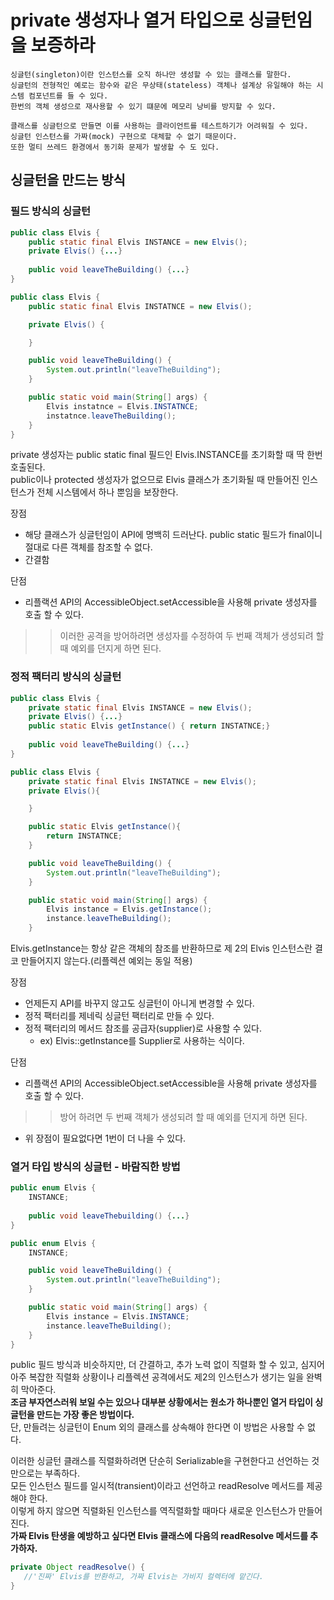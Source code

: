 # private 생성자나 열거 타입으로 싱글턴임을 보증하라
~~~text
싱글턴(singleton)이란 인스턴스를 오직 하나만 생성할 수 있는 클래스를 말한다.  
싱글턴의 전형적인 예로는 함수와 같은 무상태(stateless) 객체나 설계상 유일해야 하는 시스템 컴포넌트를 들 수 있다.  
한번의 객체 생성으로 재사용할 수 있기 떄문에 메모리 낭비를 방지할 수 있다.  

클래스를 싱글턴으로 만들면 이를 사용하는 클라이언트를 테스트하기가 어려워질 수 있다.  
싱글턴 인스턴스를 가짜(mock) 구현으로 대체할 수 없기 때문이다.  
또한 멀티 쓰레드 환경에서 동기화 문제가 발생할 수 도 있다.
~~~

## 싱글턴을 만드는 방식

### 필드 방식의 싱글턴

~~~ java
public class Elvis {
    public static final Elvis INSTANCE = new Elvis();
    private Elvis() {...}
    
    public void leaveTheBuilding() {...}
}
~~~

~~~ java
public class Elvis {
    public static final Elvis INSTATNCE = new Elvis();

    private Elvis() {

    }

    public void leaveTheBuilding() {
        System.out.println("leaveTheBuilding");
    }

    public static void main(String[] args) {
        Elvis instatnce = Elvis.INSTATNCE;
        instatnce.leaveTheBuilding();
    }
}
~~~

private 생성자는 public static final 필드인 Elvis.INSTANCE를 초기화할 때 딱 한번 호출된다.  
public이나 protected 생성자가 없으므로 Elvis 클래스가 초기화될 때 만들어진 인스턴스가 전체 시스템에서 하나 뿐임을 보장한다.  


장점
- 해당 클래스가 싱글턴임이 API에 명백히 드러난다. public static 필드가 final이니 절대로 다른 객체를 참조할 수 없다.
- 간결함

단점
- 리플랙션 API의 AccessibleObject.setAccessible을 사용해 private 생성자를 호출 할 수 있다. 
>> 이러한 공격을 방어하려면 생성자를 수정하여 두 번째 객체가 생성되려 할 때 예외를 던지게 하면 된다.

### 정적 팩터리 방식의 싱글턴

~~~ java
public class Elvis {
    private static final Elvis INSTANCE = new Elvis();
    private Elvis() {...}
    public static Elvis getInstance() { return INSTATNCE;}
    
    public void leaveTheBuilding() {...}
}
~~~

~~~ java
public class Elvis {
    private static final Elvis INSTATNCE = new Elvis();
    private Elvis(){

    }

    public static Elvis getInstance(){
        return INSTATNCE;
    }

    public void leaveTheBuilding() {
        System.out.println("leaveTheBuilding");
    }

    public static void main(String[] args) {
        Elvis instance = Elvis.getInstance();
        instance.leaveTheBuilding();
    }
~~~
Elvis.getInstance는 항상 같은 객체의 참조를 반환하므로 제 2의 Elvis 인스턴스란 결코 만들어지지 않는다.(리플렉션 예외는 동일 적용)  

장점
- 언제든지 API를 바꾸지 않고도 싱글턴이 아니게 변경할 수 있다.
- 정적 팩터리를 제네릭 싱글턴 팩터리로 만들 수 있다.
- 정적 팩터리의 메서드 참조를 공급자(supplier)로 사용할 수 있다.  
  - ex) Elvis::getInstance를 Supplier<Elvis>로 사용하는 식이다.

단점
- 리플랙션 API의 AccessibleObject.setAccessible을 사용해 private 생성자를 호출 할 수 있다.
>> 방어 하려면 두 번째 객체가 생성되려 할 때 예외를 던지게 하면 된다.
- 위 장점이 필요없다면 1번이 더 나을 수 있다.

### 열거 타입 방식의 싱글턴 - 바람직한 방법
~~~ java
public enum Elvis {
    INSTANCE;
    
    public void leaveThebuilding() {...}
}
~~~

~~~ java
public enum Elvis {
    INSTANCE;

    public void leaveTheBuilding() {
        System.out.println("leaveTheBuilding");
    }

    public static void main(String[] args) {
        Elvis instance = Elvis.INSTANCE;
        instance.leaveTheBuilding();
    }
}
~~~
public 필드 방식과 비슷하지만, 더 간결하고, 추가 노력 없이 직렬화 할 수 있고, 심지어 아주 복잡한 직렬화 상황이나 리플렉션 공격에서도 제2의 인스턴스가 생기는 일을 완벽히 막아준다.  
**조금 부자연스러워 보일 수는 있으나 대부분 상황에서는 원소가 하나뿐인 열거 타입이 싱글턴을 만드는 가장 좋은 방법이다.**  
단, 만들려는 싱글턴이 Enum 외의 클래스를 상속해야 한다면 이 방법은 사용할 수 없다.

이러한 싱글턴 클래스를 직렬화하려면 단순히 Serializable을 구현한다고 선언하는 것만으로는 부족하다.  
모든 인스턴스 필드를 일시적(transient)이라고 선언하고 readResolve 메서드를 제공해야 한다.  
이렇게 하지 않으면 직렬화된 인스턴스를 역직렬화할 때마다 새로운 인스턴스가 만들어진다.  
**가짜 Elvis 탄생을 예방하고 싶다면 Elvis 클래스에 다음의 readResolve 메서드를 추가하자.**

~~~ java
private Object readResolve() {
   //'진짜' Elvis를 반환하고, 가짜 Elvis는 가비지 컬렉터에 맡긴다. 
}
~~~


